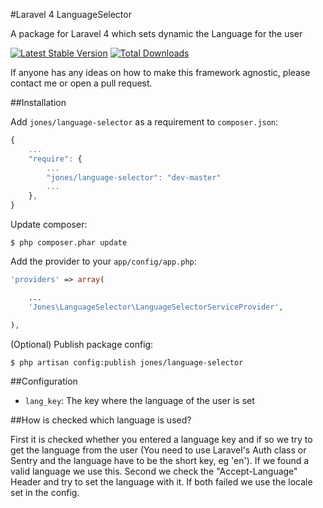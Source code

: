 #Laravel 4 LanguageSelector

A package for Laravel 4 which sets dynamic the Language for the user

[![Latest Stable Version](https://poser.pugx.org/jones/language-selector/v/stable.png)](https://packagist.org/packages/jones/language-selector)
[![Total Downloads](https://poser.pugx.org/jones/language-selector/downloads.png)](https://packagist.org/packages/jones/language-selector)

If anyone has any ideas on how to make this framework agnostic, please contact me or open a pull request.

##Installation

Add `jones/language-selector` as a requirement to `composer.json`:

```javascript
{
    ...
    "require": {
        ...
        "jones/language-selector": "dev-master"
        ...
    },
}
```

Update composer:

```
$ php composer.phar update
```

Add the provider to your `app/config/app.php`:

```php
'providers' => array(

    ...
    'Jones\LanguageSelector\LanguageSelectorServiceProvider',

),
```

(Optional) Publish package config:

```
$ php artisan config:publish jones/language-selector
```

##Configuration

 * `lang_key`: The key where the language of the user is set
 
##How is checked which language is used?

First it is checked whether you entered a language key and if so we try to get the language from the user
(You need to use Laravel's Auth class or Sentry and the language have to be the short key, eg 'en'). If we
found a valid language we use this.
Second we check the "Accept-Language" Header and try to set the language with it.
If both failed we use the locale set in the config.